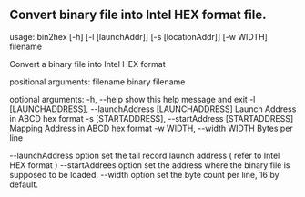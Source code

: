 ## Convert binary file into Intel HEX format file.

usage: bin2hex [-h] [-l [launchAddr]] [-s [locationAddr]] [-w WIDTH]
               filename

Convert a binary file into Intel HEX format

positional arguments:
  filename              binary filename

optional arguments:
  -h, --help            show this help message and exit
  -l [LAUNCHADDRESS], --launchAddress [LAUNCHADDRESS]
                        Launch Address in ABCD hex format
  -s [STARTADDRESS], --startAddress [STARTADDRESS]
                        Mapping Address in ABCD hex format
  -w WIDTH, --width WIDTH
                        Bytes per line

--launchAddress option set the tail record launch address ( refer to Intel HEX format )
--startAddrees option set the address where the binary file is supposed to be loaded.
--width option set the byte count per line, 16 by default.
